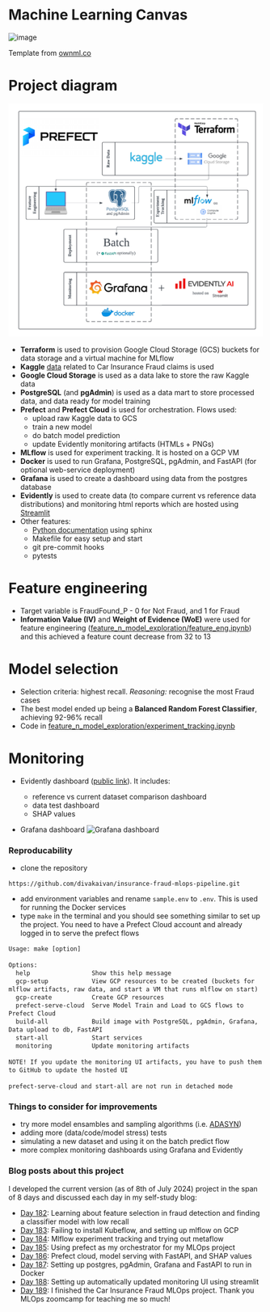 # Machine Learning Canvas

![image](https://github.com/user-attachments/assets/b6b1dc7c-d518-4ee8-b304-df7db538b12b)

Template from [ownml.co](https://www.ownml.co/)

# Project diagram

![Project diagram](/project_info/project_diagram.png)

- **Terraform** is used to provision Google Cloud Storage (GCS) buckets for data storage and a virtual machine for MLflow
- **Kaggle** [data](https://www.kaggle.com/datasets/shivamb/vehicle-claim-fraud-detection) related to Car Insurance Fraud claims is used
- **Google Cloud Storage** is used as a data lake to store the raw Kaggle data
- **PostgreSQL** (and **pgAdmin**) is used as a data mart to store processed data, and data ready for model training
- **Prefect** and **Prefect Cloud** is used for orchestration. Flows used:
  - upload raw Kaggle data to GCS
  - train a new model
  - do batch model prediction
  - update Evidently monitoring artifacts (HTMLs + PNGs)
- **MLflow** is used for experiment tracking. It is hosted on a GCP VM
- **Docker** is used to run Grafana, PostgreSQL, pgAdmin, and FastAPI (for optional web-service deployment)
- **Grafana** is used to create a dashboard using data from the postgres database
- **Evidently** is used to create data (to compare current vs reference data distributions) and monitoring html reports which are hosted using [Streamlit](https://insurance-fraud-model-monitoring.streamlit.app/)
- Other features:
  - [Python documentation](https://fraud-model-prefect-docs.netlify.app/) using sphinx
  - Makefile for easy setup and start
  - git pre-commit hooks
  - pytests

# Feature engineering

- Target variable is FraudFound_P - 0 for Not Fraud, and 1 for Fraud
- **Information Value (IV)** and **Weight of Evidence (WoE)** were used for feature engineering ([feature_n_model_exploration/feature_eng.ipynb](/feature_n_model_exploration/feature_eng.ipynb)) and this achieved a feature count decrease from 32 to 13

# Model selection

- Selection criteria: highest recall. _Reasoning:_ recognise the most Fraud cases
- The best model ended up being a **Balanced Random Forest Classifier**, achieving 92-96% recall
- Code in [feature_n_model_exploration/experiment_tracking.ipynb](/feature_n_model_exploration/experiment_tracking.ipynb)

# Monitoring

- Evidently dashboard ([public link](https://insurance-fraud-model-monitoring.streamlit.app/)). It includes:
  - reference vs current dataset comparison dashboard
  - data test dashboard
  - SHAP values

- Grafana dashboard
![Grafana dashboard](/project_info/grafana_dashboard.png)

### Reproducability

- clone the repository
```
https://github.com/divakaivan/insurance-fraud-mlops-pipeline.git
```
- add environment variables and rename `sample.env` to `.env`. This is used for running the Docker services
- type `make` in the terminal and you should see something similar to set up the project. You need to have a Prefect Cloud account and already logged in to serve the prefect flows
```
Usage: make [option]

Options:
  help                 Show this help message
  gcp-setup            View GCP resources to be created (buckets for mlflow artifacts, raw data, and start a VM that runs mlflow on start)
  gcp-create           Create GCP resources 
  prefect-serve-cloud  Serve Model Train and Load to GCS flows to Prefect Cloud
  build-all            Build image with PostgreSQL, pgAdmin, Grafana, Data upload to db, FastAPI
  start-all            Start services
  monitoring           Update monitoring artifacts 

NOTE! If you update the monitoring UI artifacts, you have to push them to GitHub to update the hosted UI

prefect-serve-cloud and start-all are not run in detached mode
```

### Things to consider for improvements

- try more model ensambles and sampling algorithms (i.e. [ADASYN](https://ieeexplore.ieee.org/document/4633969))
- adding more (data/code/model stress) tests
- simulating a new dataset and using it on the batch predict flow
- more complex monitoring dashboards using Grafana and Evidently

### Blog posts about this project

I developed the current version (as of 8th of July 2024) project in the span of 8 days and discussed each day in my self-study blog:

- [Day 182](https://50daysml.blogspot.com/2024/07/day-182-learning-about-feature.html): Learning about feature selection in fraud detection and finding a classifier model with low recall
- [Day 183](https://50daysml.blogspot.com/2024/07/day-183-failing-to-install-kubeflow-and.html): Failing to install Kubeflow, and setting up mlflow on GCP
- [Day 184](https://50daysml.blogspot.com/2024/07/day-184-mlflow-experiment-tracking-and.html): Mlflow experiment tracking and trying out metaflow
- [Day 185](https://50daysml.blogspot.com/2024/07/day-185-using-prefect-as-my.html): Using prefect as my orchestrator for my MLOps project
- [Day 186](https://50daysml.blogspot.com/2024/07/day-186-prefect-cloud-model-serving.html): Prefect cloud, model serving with FastAPI, and SHAP values
- [Day 187](https://50daysml.blogspot.com/2024/07/day-187-setting-up-postgres-pgadmin.html): Setting up postgres, pgAdmin, Grafana and FastAPI to run in Docker
- [Day 188](https://50daysml.blogspot.com/2024/07/day-188-setting-up-automatically.html): Setting up automatically updated monitoring UI using streamlit
- [Day 189](https://50daysml.blogspot.com/2024/07/day-189-i-finished-car-insurance-fraud.html): I finished the Car Insurance Fraud MLOps project. Thank you MLOps zoomcamp for teaching me so much!
